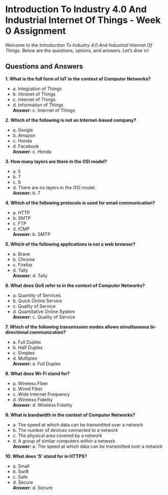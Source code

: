 # Introduction To Industry 4.0 And Industrial Internet Of Things - Week 0 Assignment

Welcome to the *Introduction To Industry 4.0 And Industrial Internet Of Things*. Below are the questions, options, and answers. Let’s dive in!

## Questions and Answers

**1. What is the full form of IoT in the context of Computer Networks?**  
   - a. Integration of Things  
   - b. Intranet of Things  
   - c. Internet of Things  
   - d. Information of Things  
     **Answer:** c. Internet of Things  

**2. Which of the following is not an Internet-based company?**  
   - a. Google  
   - b. Amazon  
   - c. Honda  
   - d. Facebook  
    **Answer:** c. Honda  

**3. How many layers are there in the OSI model?**  
   - a. 5  
   - b. 7  
   - c. 9  
   - d. There are no layers in the OSI model.  
    **Answer:** b. 7  

**4. Which of the following protocols is used for email communication?**  
   - a. HTTP  
   - b. SMTP  
   - c. FTP  
   - d. ICMP  
     **Answer:** b. SMTP  

**5. Which of the following applications is not a web browser?**  
   - a. Brave  
   - b. Chrome  
   - c. Firefox  
   - d. Tally  
     **Answer:** d. Tally  

**6. What does QoS refer to in the context of Computer Networks?**  
   - a. Quantity of Services  
   - b. Quick Online Service  
   - c. Quality of Service  
   - d. Quantitative Online System  
     **Answer:** c. Quality of Service  

**7. Which of the following transmission modes allows simultaneous bi-directional communication?**  
   - a. Full Duplex  
   - b. Half Duplex  
   - c. Simplex  
   - d. Multiplex  
     **Answer:** a. Full Duplex  

**8. What does Wi-Fi stand for?**  
   - a. Wireless Fiber  
   - b. Wired Fiber  
   - c. Wide Internet Frequency  
   - d. Wireless Fidelity  
     **Answer:** d. Wireless Fidelity  

**9. What is bandwidth in the context of Computer Networks?**  
   - a. The speed at which data can be transmitted over a network  
   - b. The number of devices connected to a network  
   - c. The physical area covered by a network  
   - d. A group of similar computers within a network  
     **Answer:** a. The speed at which data can be transmitted over a network  

**10. What does ‘S’ stand for in HTTPS?**  
   - a. Small  
   - b. Swift  
   - c. Safe  
   - d. Secure  
    **Answer:** d. Secure  

